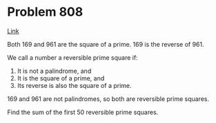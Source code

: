 # Problem 808

[Link](https://projecteuler.net/problem=808)

Both $169$ and $961$ are the square of a prime. $169$ is the reverse of $961$. 

We call a number a reversible prime square if:

1.  It is not a palindrome, and
2.  It is the square of a prime, and
3.  Its reverse is also the square of a prime.

$169$ and $961$ are not palindromes, so both are reversible prime squares. 

Find the sum of the first $50$ reversible prime squares.